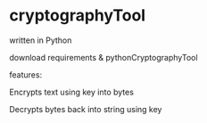 # cryptographyTool

written in Python

download requirements & pythonCryptographyTool

features:

Encrypts text using key into bytes

Decrypts bytes back into string using key


 
